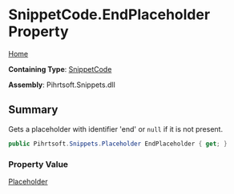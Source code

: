# SnippetCode\.EndPlaceholder Property

[Home](../../../../README.md)

**Containing Type**: [SnippetCode](../README.md)

**Assembly**: Pihrtsoft\.Snippets\.dll

## Summary

Gets a placeholder with identifier 'end' or `null` if it is not present\.

```csharp
public Pihrtsoft.Snippets.Placeholder EndPlaceholder { get; }
```

### Property Value

[Placeholder](../../Placeholder/README.md)

